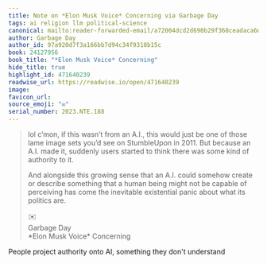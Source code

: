 ```yaml
---
title: Note on *Elon Musk Voice* Concerning via Garbage Day
tags: ai religion llm political-science
canonical: mailto:reader-forwarded-email/a72004dcd2d690b29f368ceadaca6d72
author: Garbage Day
author_id: 97a920d7f3a166bb7d94c34f9310b15c
book: 24127956
book_title: "*Elon Musk Voice* Concerning"
hide_title: true
highlight_id: 471640239
readwise_url: https://readwise.io/open/471640239
image:
favicon_url:
source_emoji: "✉️"
serial_number: 2023.NTE.188
---
```

> lol c’mon, if this wasn’t from an A.I., this would just be one of those lame image sets you’d see on StumbleUpon in 2011. But because an A.I. made it, suddenly users started to think there was some kind of authority to it.
> 
> And alongside this growing sense that an A.I. could somehow create or describe something that a human being might not be capable of perceiving has come the inevitable existential panic about what its politics are.
> <div class="quoteback-footer"><div class="quoteback-avatar"><span class="mini-emoji"> ✉️</span></div><div class="quoteback-metadata"><div class="metadata-inner"><span style="display:none">FROM:</span><div aria-label="Garbage Day" class="quoteback-author"> Garbage Day</div><div aria-label="*Elon Musk Voice* Concerning" class="quoteback-title"> *Elon Musk Voice* Concerning</div></div></div></div>

People project authority onto AI, something they don't understand